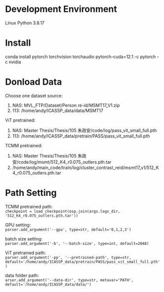 # Development Environment
Linux
Python 3.8.17

# Install
conda install pytorch torchvision torchaudio pytorch-cuda=12.1 -c pytorch -c nvidia
  
# Donload Data
Choose one dataset source:
1. NAS: MVL_FTP/Dataset/Person re-id/MSMT17_V1.zip
2. 113: /home/andy/ICASSP_data/data/MSMT17

ViT pretrained:
1. NAS: Master Thesis/Thesis/105 朱政安/code/log/pass_vit_small_full.pth
2. 113: /home/andy/ICASSP_data/pretrain/PASS/pass_vit_small_full.pth

TCMM pretrained:
1. NAS: Master Thesis/Thesis/105 朱政安/code/log/msmt/512_K4_r0.075_outlers.pth.tar
2. /home/andy/main_code/train/log/cluster_contrast_reid/msmt17_v1/512_K4_r0.075_outlers.pth.tar

# Path Setting 
TCMM pretrained path:  
`checkpoint = load_checkpoint(osp.join(args.logs_dir, '512_K4_r0.075_outlers.pth.tar'))`

GPU setting:  
`parser.add_argument('--gpu', type=str, default='0,1,2,3')`

batch size setting:  
`parser.add_argument('-b', '--batch-size', type=int, default=2048)`

ViT pretrained path:  
`parser.add_argument('-pp', '--pretrained-path', type=str, default='/home/andy/ICASSP_data/pretrain/PASS/pass_vit_small_full.pth')`

data folder path:  
`arser.add_argument('--data-dir', type=str, metavar='PATH', default='/home/andy/ICASSP_data/data/')` 

	